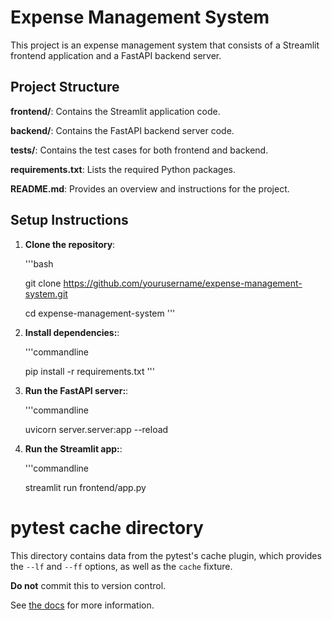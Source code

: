 # Expense Management System

This project is an expense management system that consists of a Streamlit frontend application and a FastAPI backend server.

## Project Structure

 **frontend/**: Contains the Streamlit application code.

 **backend/**: Contains the FastAPI backend server code.

 **tests/**: Contains the test cases for both frontend and backend.

 **requirements.txt**: Lists the required Python packages.

 **README.md**: Provides an overview and instructions for the project.

## Setup Instructions

1. **Clone the repository**:

   '''bash

   git clone https://github.com/yourusername/expense-management-system.git

   cd expense-management-system
   '''


2. **Install dependencies:**:

   '''commandline

    pip install -r requirements.txt
   '''


3. **Run the FastAPI server:**:

   '''commandline
   
   uvicorn server.server:app --reload

1. **Run the Streamlit app:**:

   '''commandline

    streamlit run frontend/app.py

# pytest cache directory #

This directory contains data from the pytest's cache plugin,
which provides the `--lf` and `--ff` options, as well as the `cache` fixture.

**Do not** commit this to version control.

See [the docs](https://docs.pytest.org/en/stable/how-to/cache.html) for more information.

